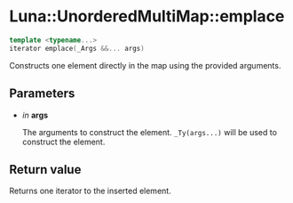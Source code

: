 # Luna::UnorderedMultiMap::emplace

```c++
template <typename...>
iterator emplace(_Args &&... args)
```

Constructs one element directly in the map using the provided arguments. 



## Parameters
* *in* **args**

    The arguments to construct the element. `_Ty(args...)` will be used to construct the element. 

## Return value
Returns one iterator to the inserted element. 

